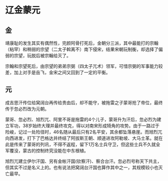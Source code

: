 # 辽金蒙元

## 金

靖康耻的发生其实有偶然性，完颜阿骨打死后，金朝分三派，其中最能打的宗翰（粘罕）和稍弱的宗望（二太子斡离不）南下侵宋，结果宋朝玩制衡，却选择了偏弱的宗望，玩脱后被宗翰给灭了。

宗翰和宗望死后，由宗望的弟弟宗弼（四太子兀术）领军，可惜宗弼的军事能力较差，加上对手是岳飞，金宋之间又回到了一定的平衡。

## 元

成吉思汗传位给窝阔台再传给贵由后，却不能守，被拖雷之子蒙哥抢了帝位，最终传于忽必烈改为元朝。

蒙哥、忽必烈、旭烈兀、阿里不哥是拖雷的4个儿子，蒙哥升为汗后，忽必烈为建立军功，38岁始终大理并最终攻克，得以对南宋形成犄角的攻势。由于一路过于险峻，记过一处险径时，46名随从最后只有2名平安，其余都坠落悬崖。而旭烈兀向西进发，打下了巴格达并终结了阿拔斯王朝、顺道进攻阿勒坡、大马士革。就在此是传来了蒙哥的列讯，不得不返程，留下1万名士兵守卫，但这些士兵不久就全军覆没，蒙古的控制终究没能在中东根植。

旭烈兀建立伊尔汗国、另有金帐汗国(钦察汗)、察合台汗。忽必烈号称天下共主，但其实不过是名义上的。也有说法把窝阔台汗国也算作其中之一，其规模较小也灭亡最早。